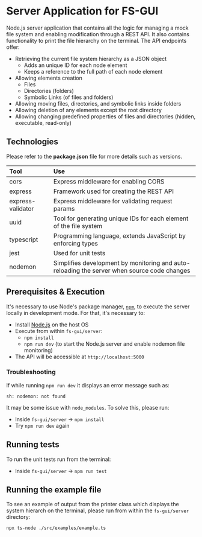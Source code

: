 # Server Application for FS-GUI

Node.js server application that contains all the logic for managing a mock file system and enabling modification through a REST API. It also contains functionality to print the file hierarchy on the terminal. The API endpoints offer:

- Retrieving the current file system hierarchy as a JSON object
  - Adds an unique ID for each node element
  - Keeps a reference to the full path of each node element
- Allowing elements creation
  - Files
  - Directories (folders)
  - Symbolic Links (of files and folders)
- Allowing moving files, directories, and symbolic links inside folders
- Allowing deletion of any elements except the root directory
- Allowing changing predefined properties of files and directories (hidden, executable, read-only)


## Technologies

Please refer to the **package.json** file for more details such as versions.

| Tool | Use |
| :------ | :-----------|
| cors | Express middleware for enabling CORS |
| express | Framework used for creating the REST API |
| express-validator | Express middleware for validating request params |
| uuid | Tool for generating unique IDs for each element of the file system |
| typescript | Programming language, extends JavaScript by enforcing types |
| jest | Used for unit tests |
| nodemon | Simplifies development by monitoring and auto-reloading the server when source code changes |


## Prerequisites & Execution

It's necessary to use Node's package manager, [`npm`](https://nodejs.org/en/learn/getting-started/an-introduction-to-the-npm-package-manager), to execute the server locally in development mode. For that, it's necessary to:

- Install [Node.js](https://nodejs.org/) on the host OS
- Execute from within `fs-gui/server`:
  - `npm install`
  - `npm run dev` (to start the Node.js server and enable nodemon file monitoring)
- The API will be accessible at `http://localhost:5000`


### Troubleshooting

If while running `npm run dev` it displays an error message such as:

```
sh: nodemon: not found
```

It may be some issue with `node_modules`. To solve this, please run:

- Inside `fs-gui/server` -> `npm install`
- Try `npm run dev` again


## Running tests

To run the unit tests run from the terminal:

- Inside `fs-gui/server` -> `npm run test`


## Running the example file

To see an example of output from the printer class which displays the system hierarch on the terminal, please run from within the `fs-gui/server` directory:

```
npx ts-node ./src/examples/example.ts
```
